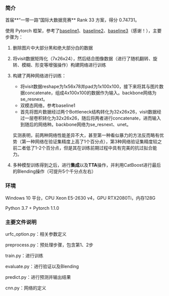 ### 简介

首届**“一带一路”国际大数据竞赛** Rank 33 方案，得分 0.74731。

使用 Pytorch 框架，参考了[baseline1](<https://github.com/czczup/UrbanRegionFunctionClassification>)、[baseline2](https://github.com/ABadCandy/BaiDuBigData19-URFC)、[baseline3](https://github.com/ZHOUXINWEN/2019Baidu-XJTU_URFC)（感谢！），主要步骤为：

1. 删除图片中大部分黑和绝大部分白的数据

2. 将visit数据矩阵化（7x26x24），然后结合图像数据（进行了随机翻转、旋转、模糊、形变等增强操作）构建网络进行训练

3. 构建了两种网络进行训练：

   - 将visit数据reshape为1x56x78并pad为1x100x100，接下来将其与图片数据concatenate，组成4x100x100的数据作为输入。backbone网络为se_resnext。
   - 双模态网络，参考baseline1
   - 首先将图片数据经过两个Bottleneck结构转化为32x26x26，visit数据经过一层卷积转化为32x26x26，随后将两者进行concatenate，进而输入到随后的网络种。backbone网络为se_resnext、unet。

   实测表明，前两种网络性能差异不大，甚至第一种看似暴力的方法反而略有优势（第一种网络在验证集精度上高了1个百分点），第3种网络验证集精度较之前二者低了1-2个百分点，但是其在训练前期过程中具有完美的抗过拟合能力。

4. 多种模型训练得到之后，进行**集成**以及**TTA**操作，并利用CatBoost进行最后的Blending操作（可提升5个千分点左右）

### 环境

Windows 10 平台，CPU Xeon E5-2630 v4，GPU RTX2080Ti，内存128G

Python 3.7 + Pytorch 1.1.0

### 主要文件说明

urfc_option.py：相关参数定义

preprocess.py：预处理步骤，包含第1、2步

train.py：进行训练

evaluate.py：进行验证以及Blending

predict.py：进行预测并输出结果

cnn.py：网络的定义